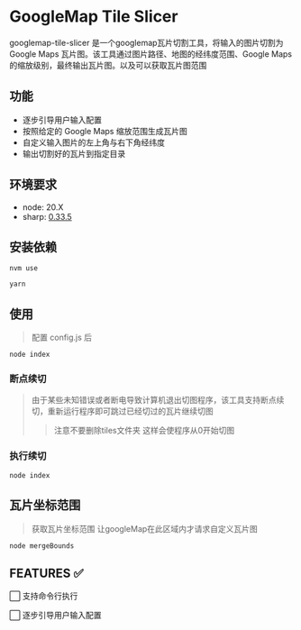 # GoogleMap Tile Slicer

googlemap-tile-slicer 是一个googlemap瓦片切割工具，将输入的图片切割为 Google Maps 瓦片图。该工具通过图片路径、地图的经纬度范围、Google Maps 的缩放级别，最终输出瓦片图。以及可以获取瓦片图范围

## 功能

- 逐步引导用户输入配置
- 按照给定的 Google Maps 缩放范围生成瓦片图
- 自定义输入图片的左上角与右下角经纬度
- 输出切割好的瓦片到指定目录

## 环境要求

- node: 20.X
- sharp: [0.33.5](https://github.com/lovell/sharp)



## 安装依赖

```
nvm use

yarn
```

## 使用

> 配置 config.js 后
```
node index
```

### 断点续切
> 由于某些未知错误或者断电导致计算机退出切图程序，该工具支持断点续切，重新运行程序即可跳过已经切过的瓦片继续切图
> > 注意不要删除tiles文件夹  这样会使程序从0开始切图

### 执行续切

```
node index
```


 

## 瓦片坐标范围

> 获取瓦片坐标范围 让googleMap在此区域内才请求自定义瓦片图
```
node mergeBounds
```

## FEATURES ✅

⬜️ 支持命令行执行

⬜️ 逐步引导用户输入配置


